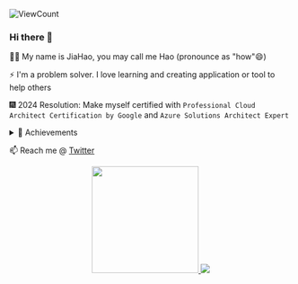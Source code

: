 ![ViewCount](https://views.whatilearened.today/views/github/jiahao1553/jiahao1553.svg?cache=remove)

### Hi there 👋

👦🏻 My name is JiaHao, you may call me Hao (pronounce as "how"😄)

⚡ I'm a problem solver. I love learning and creating application or tool to help others

🎆 2024 Resolution: Make myself certified with `Professional Cloud Architect Certification by Google` and `Azure Solutions Architect Expert`
<details>
  <summary>🎯 Achievements</summary>
  <li>2022 - Databricks Certified Associate Developer for Apache Spark 3.0</li>
  <li>2023 - Confluent Certified Developer for Apache Kafka</li>
  <li>2023 - AWS Certified Solutions Architect – Associate</li>
  <li>2023 - Microsoft Certified: Azure Data Engineer Associate</li>
</details>

📫 Reach me @ [Twitter](https://twitter.com/jiahao1553)

<p align="center">
  <a href="https://github-readme-stats.vercel.app/api?username=jiahao1553">
    <img height="190px" src="https://github-readme-stats.vercel.app/api?username=jiahao1553&show_icons=true&theme=react&count_private=true" />
  </a>
  <a href="https://github-readme-stats.vercel.app/api/top-langs/?username=jiahao1553">
    <img src="https://github-readme-stats.vercel.app/api/top-langs/?username=jiahao1553&layout=compact&langs_count=8&theme=react" />
  </a>
</p>

<!-- These are my highlighted Open Source projects at GitHub: -->
